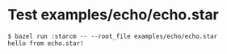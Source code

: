 # Test examples/echo/echo.star

```scrut
$ bazel run :starcm -- --root_file examples/echo/echo.star
hello from echo.star!
```
